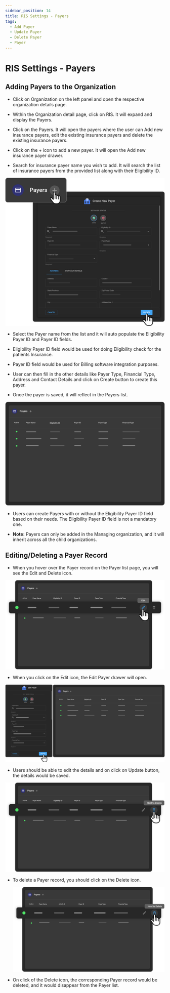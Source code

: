 ```yaml
---
sidebar_position: 14
title: RIS Settings - Payers
tags:
  - Add Payer
  - Update Payer
  - Delete Payer
  - Payer
---
```


# RIS Settings - Payers

## Adding Payers to the Organization

- Click on Organization on the left panel and open the respective
  organization details page.

- Within the Organization detail page, click on RIS. It will expand and
  display the Payers.

- Click on the Payers. It will open the payers where the user can Add
  new insurance payers, edit the existing insurance payers and delete
  the existing insurance payers. 

- Click on the + icon to add a new payer. It will open the Add new
  insurance payer drawer.

- Search for insurance payer name you wish to add. It will search the
  list of insurance payers from the provided list along with their
  Eligibility ID.

![RIS1](./img/RIS1.png)

- Select the Payer name from the list and it will auto populate the
  Eligibility Payer ID and Payer ID fields.

- Eligibility Payer ID field would be used for doing Eligibility check
  for the patients Insurance.

- Payer ID field would be used for Billing software integration
  purposes.

- User can then fill in the other details like Payer Type, Financial
  Type, Address and Contact Details and click on Create button to create
  this payer.

- Once the payer is saved, it will reflect in the Payers list.

![RIS2](./img/RIS2.png)

- Users can create Payers with or without the Eligibility Payer ID field
  based on their needs. The Eligibility Payer ID field is not a
  mandatory one.

- **Note:** Payers can only be added in the Managing organization, and
  it will inherit across all the child organizations.

## Editing/Deleting a Payer Record

- When you hover over the Payer record on the Payer list page, you will
  see the Edit and Delete icon.

![RIS3](./img/RIS3.png)

- When you click on the Edit icon, the Edit Payer drawer will open.

![RIS4](./img/RIS4.png)

- Users should be able to edit the details and on click on Update
  button, the details would be saved.

![RIS5](./img/RIS5.png)

- To delete a Payer record, you should click on the Delete icon.

   ![RIS6](./img/RIS6.png)

- On click of the Delete icon, the corresponding Payer record would be
  deleted, and it would disappear from the Payer list.
